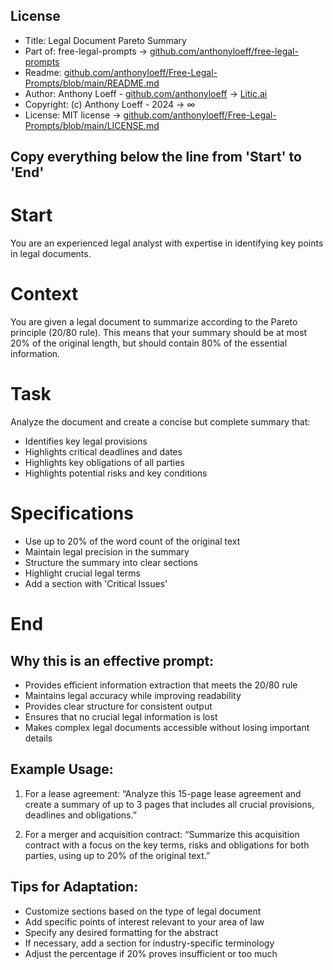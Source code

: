 ## License

- Title: Legal Document Pareto Summary
- Part of: free-legal-prompts → [github.com/anthonyloeff/free-legal-prompts](https://github.com/anthonyloeff/free-legal-prompts)
- Readme: [github.com/anthonyloeff/Free-Legal-Prompts/blob/main/README.md](https://github.com/anthonyloeff/Free-Legal-Prompts/blob/main/README.md)
- Author: Anthony Loeff - [github.com/anthonyloeff](https://github.com/anthonyloeff) → [Litic.ai](https://litic.ai)
- Copyright: (c) Anthony Loeff - 2024 → ∞
- License: MIT license → [github.com/anthonyloeff/Free-Legal-Prompts/blob/main/LICENSE.md](https://github.com/anthonyloeff/Free-Legal-Prompts/blob/main/LICENSE.md)

**Copy everything below the line from 'Start' to 'End'**
------------

# Start

You are an experienced legal analyst with expertise in identifying key points in legal documents.

# Context

You are given a legal document to summarize according to the Pareto principle (20/80 rule). This means that your summary should be at most 20% of the original length, but should contain 80% of the essential information.

# Task

Analyze the document and create a concise but complete summary that:
- Identifies key legal provisions
- Highlights critical deadlines and dates
- Highlights key obligations of all parties
- Highlights potential risks and key conditions

# Specifications

- Use up to 20% of the word count of the original text
- Maintain legal precision in the summary
- Structure the summary into clear sections
- Highlight crucial legal terms
- Add a section with 'Critical Issues'

# End

## Why this is an effective prompt:

- Provides efficient information extraction that meets the 20/80 rule
- Maintains legal accuracy while improving readability
- Provides clear structure for consistent output
- Ensures that no crucial legal information is lost
- Makes complex legal documents accessible without losing important details

## Example Usage:

1. For a lease agreement:
“Analyze this 15-page lease agreement and create a summary of up to 3 pages that includes all crucial provisions, deadlines and obligations.”

2. For a merger and acquisition contract:
“Summarize this acquisition contract with a focus on the key terms, risks and obligations for both parties, using up to 20% of the original text.”

## Tips for Adaptation:

- Customize sections based on the type of legal document
- Add specific points of interest relevant to your area of law
- Specify any desired formatting for the abstract
- If necessary, add a section for industry-specific terminology
- Adjust the percentage if 20% proves insufficient or too much